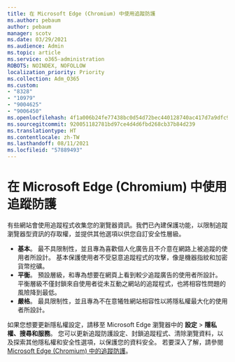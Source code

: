 ```yaml
---
title: 在 Microsoft Edge (Chromium) 中使用追蹤防護
ms.author: pebaum
author: pebaum
manager: scotv
ms.date: 03/29/2021
ms.audience: Admin
ms.topic: article
ms.service: o365-administration
ROBOTS: NOINDEX, NOFOLLOW
localization_priority: Priority
ms.collection: Adm_O365
ms.custom:
- "8328"
- "10979"
- "9004625"
- "9006450"
ms.openlocfilehash: 4f1a006b24fe77438bc0d54d72bec440128740ac417d7a9dfc93c90d8f0d49ad
ms.sourcegitcommit: 920051182781bd97ce4d4d6fbd268cb37b84d239
ms.translationtype: HT
ms.contentlocale: zh-TW
ms.lasthandoff: 08/11/2021
ms.locfileid: "57889493"
---
```

# <a name="use-tracking-prevention-in-microsoft-edge-chromium"></a>在 Microsoft Edge (Chromium) 中使用追蹤防護

有些網站會使用追蹤程式收集您的瀏覽器資訊。我們已內建保護功能，以限制追蹤瀏覽器型資訊的存取權，並提供其他選項以供您自訂安全性層級。

- **基本**。 最不具限制性，並且專為喜歡個人化廣告且不介意在網路上被追蹤的使用者所設計。 基本保護使用者不受惡意追蹤程式的攻擊，像是機器指紋和加密貨幣挖礦。
- **平衡**。 預設層級，和專為想要在網頁上看到較少追蹤廣告的使用者所設計。 平衡層級不僅封鎖來自使用者從未互動之網站的追蹤程式，也將相容性問題的風險降到最低。
- **嚴格**。 最具限制性，並且專為不在意犧牲網站相容性以將隱私權最大化的使用者所設計。

如果您想要更新隱私權設定，請移至 Microsoft Edge 瀏覽器中的 **設定** > **隱私權、搜尋和服務**。 您可以更新追蹤防護設定、封鎖追蹤程式、清除瀏覽資料，以及探索其他隱私權和安全性選項，以保護您的資料安全。 若要深入了解，請參閱 [Microsoft Edge (Chromium) 中的追蹤防護](https://docs.microsoft.com/microsoft-edge/web-platform/tracking-prevention)。 